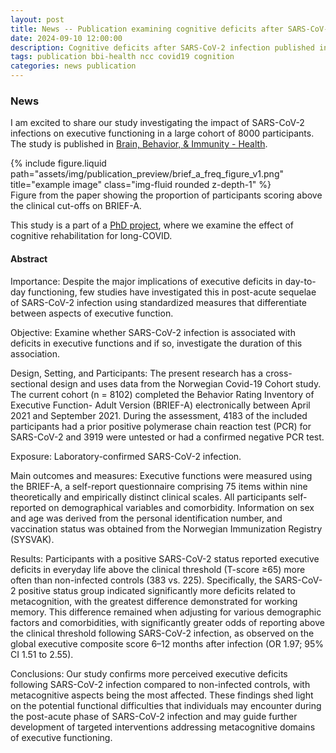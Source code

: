 ```yaml
---
layout: post
title: News -- Publication examining cognitive deficits after SARS-CoV-2 infection
date: 2024-09-10 12:00:00
description: Cognitive deficits after SARS-CoV-2 infection published in Brain, Behavior, & Immunity - Health
tags: publication bbi-health ncc covid19 cognition
categories: news publication
---
```


### News

I am excited to share our study investigating the impact of SARS-CoV-2 infections on executive functioning in a large cohort of 8000 participants. The study is published in [Brain, Behavior, & Immunity - Health](https://www-sciencedirect-com.ezproxy.uio.no/science/article/pii/S2666354624001352).

<div class="row">
    <div class="col-sm mt-3 mt-md-0">
        {% include figure.liquid path="assets/img/publication_preview/brief_a_freq_figure_v1.png" title="example image" class="img-fluid rounded z-depth-1" %}
    </div>
</div>
<div class="caption">
    Figure from the paper showing the proportion of participants scoring above the clinical cut-offs on BRIEF-A.
</div>

This study is a part of a [PhD project](https://www-sciencedirect-com.ezproxy.uio.no/science/article/pii/S1551714422002816), where we examine the effect of cognitive rehabilitation for long-COVID.

#### Abstract

Importance: Despite the major implications of executive deficits in day-to-day functioning, few studies have investigated this in post-acute sequelae of SARS-CoV-2 infection using standardized measures that differentiate between aspects of executive function.

Objective: Examine whether SARS-CoV-2 infection is associated with deficits in executive functions and if so, investigate the duration of this association.

Design, Setting, and Participants: The present research has a cross-sectional design and uses data from the Norwegian Covid-19 Cohort study. The current cohort (n = 8102) completed the Behavior Rating Inventory of Executive Function- Adult Version (BRIEF-A) electronically between April 2021 and September 2021. During the assessment, 4183 of the included participants had a prior positive polymerase chain reaction test (PCR) for SARS-CoV-2 and 3919 were untested or had a confirmed negative PCR test.

Exposure: Laboratory-confirmed SARS-CoV-2 infection.

Main outcomes and measures: Executive functions were measured using the BRIEF-A, a self-report questionnaire comprising 75 items within nine theoretically and empirically distinct clinical scales. All participants self-reported on demographical variables and comorbidity. Information on sex and age was derived from the personal identification number, and vaccination status was obtained from the Norwegian Immunization Registry (SYSVAK).

Results: Participants with a positive SARS-CoV-2 status reported executive deficits in everyday life above the clinical threshold (T-score ≥65) more often than non-infected controls (383 vs. 225). Specifically, the SARS-CoV-2 positive status group indicated significantly more deficits related to metacognition, with the greatest difference demonstrated for working memory. This difference remained when adjusting for various demographic factors and comorbidities, with significantly greater odds of reporting above the clinical threshold following SARS-CoV-2 infection, as observed on the global executive composite score 6–12 months after infection (OR 1.97; 95% CI 1.51 to 2.55).

Conclusions: Our study confirms more perceived executive deficits following SARS-CoV-2 infection compared to non-infected controls, with metacognitive aspects being the most affected. These findings shed light on the potential functional difficulties that individuals may encounter during the post-acute phase of SARS-CoV-2 infection and may guide further development of targeted interventions addressing metacognitive domains of executive functioning.
